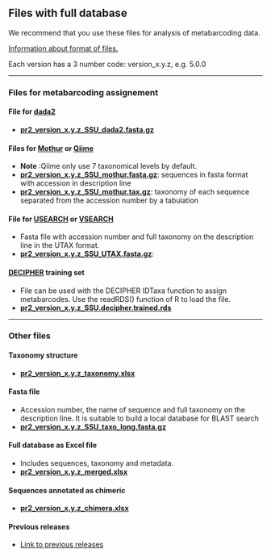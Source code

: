 
## Files with full database

We recommend that you use these files for analysis of metabarcoding data.

[Information about format of files.](https://pr2-database.org/documentation/pr2-files/)

Each version has a 3 number code: version_x.y.z, e.g. 5.0.0

---
### Files for metabarcoding assignement

#### File for [dada2](https://benjjneb.github.io/dada2/index.html)
* **[pr2_version_x.y.z_SSU_dada2.fasta.gz](https://github.com/pr2database/pr2database/releases/download/v5.0.0/pr2_version_5.0.0_SSU_dada2.fasta.gz)** 

#### Files for [Mothur](https://mothur.org/) or [Qiime](http://qiime.org/)
* **Note** :Qiime only use 7 taxonomical levels by default.
* **[pr2_version_x.y.z_SSU_mothur.fasta.gz](https://github.com/pr2database/pr2database/releases/download/v5.0.0/pr2_version_5.0.0_SSU_mothur.fasta.gz)**: sequences in fasta format with accession in description line
* **[pr2_version_x.y.z_SSU_mothur.tax.gz](https://github.com/pr2database/pr2database/releases/download/v5.0.0/pr2_version_5.0.0_SSU_mothur.tax.gz)**: taxonomy of each sequence separated from the accession number by a tabulation

#### File for [USEARCH](http://www.drive5.com/usearch/) or [VSEARCH](https://github.com/torognes/vsearch) 
* Fasta file with accession number and full taxonomy on the description line in the UTAX format.
* **[pr2_version_x.y.z_SSU_UTAX.fasta.gz](https://github.com/pr2database/pr2database/releases/download/v5.0.0/pr2_version_5.0.0_SSU_UTAX.fasta.gz)**: 

#### [DECIPHER](http://www2.decipher.codes/) training set
* File can be used with the DECIPHER IDTaxa function to assign metabarcodes. Use the readRDS() function of R to load the file.
* **[pr2_version_x.y.z_SSU.decipher.trained.rds](https://github.com/pr2database/pr2database/releases/download/v5.0.0/pr2_version_5.0.0_SSU.decipher.trained.rds)**

---

### Other files

#### Taxonomy structure
* **[pr2_version_x.y.z_taxonomy.xlsx](https://github.com/pr2database/pr2database/releases/download/v5.0.0/pr2_version_5.0.0_taxonomy.xlsx)** 

#### Fasta file
* Accession number, the name of  sequence and  full taxonomy on the description line. It is suitable to build a local database for BLAST search
* **[pr2_version_x.y.z_SSU_taxo_long.fasta.gz](https://github.com/pr2database/pr2database/releases/download/v5.0.0/pr2_version_5.0.0_SSU_taxo_long.fasta.gz)**

#### Full database as Excel file
* Includes sequences, taxonomy and metadata.
* **[pr2_version_x.y.z_merged.xlsx](https://github.com/pr2database/pr2database/releases/download/v5.0.0/pr2_version_5.0.0_merged.xlsx)** 

#### Sequences annotated as chimeric
* **[pr2_version_x.y.z_chimera.xlsx](https://github.com/pr2database/pr2database/releases/download/v5.0.0/pr2_version_5.0.0_chimera.xlsx)** 


#### Previous releases

* [Link to previous releases](https://github.com/pr2database/pr2database/releases)

